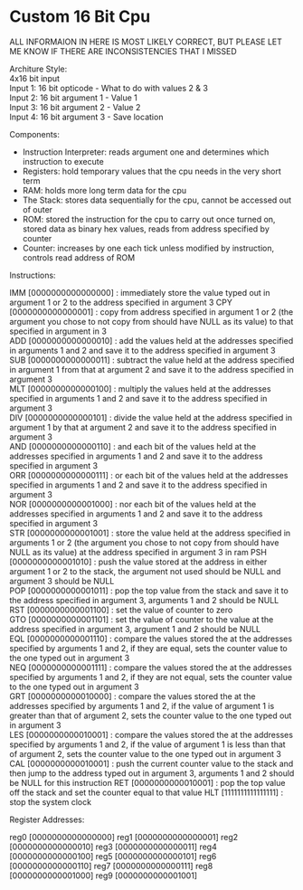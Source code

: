 # Custom 16 Bit Cpu   
ALL INFORMAION IN HERE IS MOST LIKELY CORRECT, BUT PLEASE LET ME KNOW IF THERE ARE INCONSISTENCIES THAT I MISSED   
   
Architure Style:   
4x16 bit input   
Input 1: 16 bit opticode - What to do with values 2 & 3   
Input 2:  16 bit argument 1 - Value 1   
Input 3:  16 bit argument 2 - Value 2   
Input 4:  16 bit argument 3 - Save location  

Components:

- Instruction Interpreter: reads argument one and determines which instruction to execute
- Registers: hold temporary values that the cpu needs in the very short term
- RAM: holds more long term data for the cpu
- The Stack: stores data sequentially for the cpu, cannot be accessed out of outer
- ROM: stored the instruction for the cpu to carry out once turned on, stored data as binary hex values, reads from address specified by counter
- Counter: increases by one each tick unless modified by instruction, controls read address of ROM

Instructions:  
  
IMM [0000000000000000] : immediately store the value typed out in argument 1 or 2 to the address specified in argument 3
CPY [0000000000000001] : copy from address specified in argument 1 or 2 (the argument you chose to not copy from should have NULL as its value) to that specified in argument in 3  
ADD [0000000000000010] : add the values held at the addresses specified in arguments 1 and 2 and save it to the address specified in argument 3   
SUB [0000000000000011] : subtract the value held at the address specified in argument 1 from that at argument 2 and save it to the address specified in argument 3   
MLT [0000000000000100] : multiply the values held at the addresses specified in arguments 1 and 2 and save it to the address specified in argument 3   
DIV [0000000000000101] : divide the value held at the address specified in argument 1 by that at argument 2 and save it to the address specified in argument 3  
AND [0000000000000110] : and each bit of the values held at the addresses specified in arguments 1 and 2 and save it to the address specified in argument 3   
ORR [0000000000000111] : or each bit of the values held at the addresses specified in arguments 1 and 2 and save it to the address specified in argument 3   
NOR [0000000000001000] : nor each bit of the values held at the addresses specified in arguments 1 and 2 and save it to the address specified in argument 3   
STR [0000000000001001] : store the value held at the address specified in arguments 1 or 2 (the argument you chose to not copy from should have NULL as its value) at the address specified in argument 3 in ram
PSH [0000000000001010] : push the value stored at the address in either argument 1 or 2 to the stack, the argument not used should be NULL and argument 3 should be NULL   
POP [0000000000001011] : pop the top value from the stack and save it to the address specified in argument 3, arguments 1 and 2 should be NULL   
RST [0000000000001100] : set the value of counter to zero    
GTO [0000000000001101] : set the value of counter to the value at the address specified in argument 3, argument 1 and 2 should be NULL   
EQL [0000000000001110] : compare the values stored the at the addresses specified by arguments 1 and 2, if they are equal, sets the counter value to the one typed out in argument 3   
NEQ [0000000000001111] : compare the values stored the at the addresses specified by arguments 1 and 2, if they are not equal, sets the counter value to the one typed out in argument 3    
GRT [0000000000010000] : compare the values stored the at the addresses specified by arguments 1 and 2, if the value of argument 1 is greater than that of argument 2, sets the counter value to the one typed out in argument 3    
LES [0000000000010001] : compare the values stored the at the addresses specified by arguments 1 and 2, if the value of argument 1 is less than that of argument 2, sets the counter value to the one typed out in argument 3    
CAL [0000000000010001] : push the current counter value to the stack and then jump to the address typed out in argument 3, arguments 1 and 2 should be NULL for this instruction
RET [0000000000010001] : pop the top value off the stack and set the counter equal to that value
HLT [1111111111111111] : stop the system clock   

Register Addresses:

reg0 [0000000000000000] 
reg1 [0000000000000001] 
reg2 [0000000000000010] 
reg3 [0000000000000011] 
reg4 [0000000000000100] 
reg5 [0000000000000101] 
reg6 [0000000000000110] 
reg7 [0000000000000111] 
reg8 [0000000000001000] 
reg9 [0000000000001001] 
